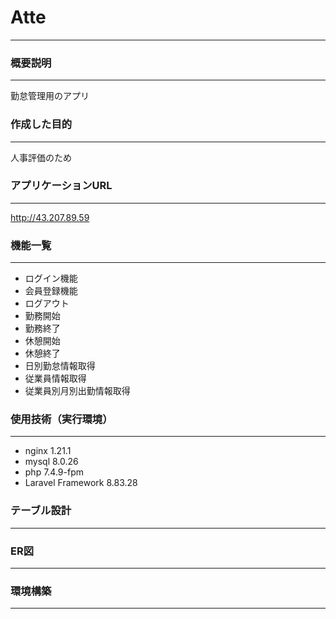 # **Atte**
***
### 概要説明
***
勤怠管理用のアプリ

### 作成した目的
***
人事評価のため
### アプリケーションURL
***
http://43.207.89.59 
### 機能一覧
***
* ログイン機能
* 会員登録機能
* ログアウト
* 勤務開始
* 勤務終了
* 休憩開始
* 休憩終了
* 日別勤怠情報取得
* 従業員情報取得
* 従業員別月別出勤情報取得
### 使用技術（実行環境）
***
* nginx 1.21.1
* mysql 8.0.26
* php 7.4.9-fpm
* Laravel Framework 8.83.28
### テーブル設計
***

### ER図
***

### 環境構築
***
